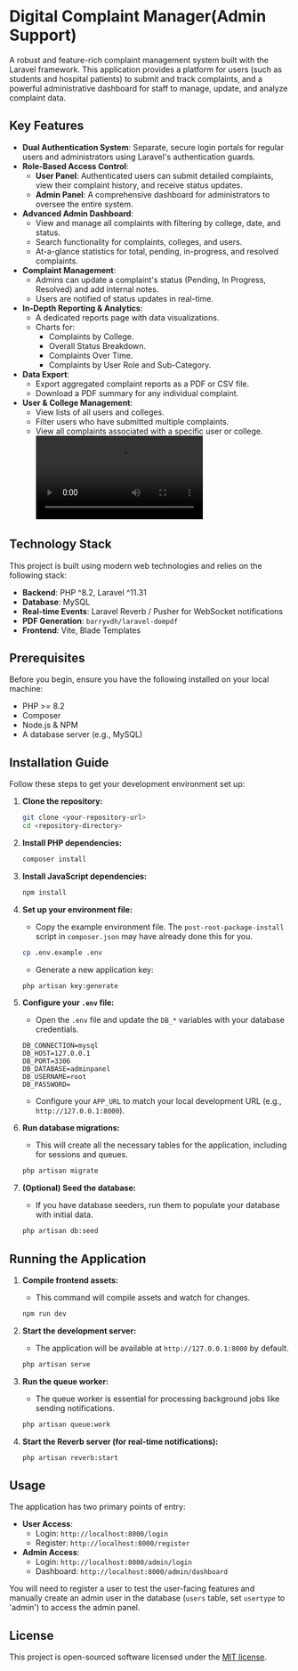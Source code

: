 # Digital Complaint Manager(Admin Support)

A robust and feature-rich complaint management system built with the Laravel framework. This application provides a platform for users (such as students and hospital patients) to submit and track complaints, and a powerful administrative dashboard for staff to manage, update, and analyze complaint data.

## Key Features

* **Dual Authentication System**: Separate, secure login portals for regular users and administrators using Laravel's authentication guards.
* **Role-Based Access Control**:
    * **User Panel**: Authenticated users can submit detailed complaints, view their complaint history, and receive status updates.
    * **Admin Panel**: A comprehensive dashboard for administrators to oversee the entire system.
* **Advanced Admin Dashboard**:
    * View and manage all complaints with filtering by college, date, and status.
    * Search functionality for complaints, colleges, and users.
    * At-a-glance statistics for total, pending, in-progress, and resolved complaints.
* **Complaint Management**:
    * Admins can update a complaint's status (Pending, In Progress, Resolved) and add internal notes.
    * Users are notified of status updates in real-time.
* **In-Depth Reporting & Analytics**:
    * A dedicated reports page with data visualizations.
    * Charts for:
        * Complaints by College.
        * Overall Status Breakdown.
        * Complaints Over Time.
        * Complaints by User Role and Sub-Category.
* **Data Export**:
    * Export aggregated complaint reports as a PDF or CSV file.
    * Download a PDF summary for any individual complaint.
* **User & College Management**:
    * View lists of all users and colleges.
    * Filter users who have submitted multiple complaints.
    * View all complaints associated with a specific user or college.
![App Demo](Demo_real.mp4)
## Technology Stack

This project is built using modern web technologies and relies on the following stack:

* **Backend**: PHP ^8.2, Laravel ^11.31
* **Database**: MySQL
* **Real-time Events**: Laravel Reverb / Pusher for WebSocket notifications
* **PDF Generation**: `barryvdh/laravel-dompdf`
* **Frontend**: Vite, Blade Templates

## Prerequisites

Before you begin, ensure you have the following installed on your local machine:
* PHP >= 8.2
* Composer
* Node.js & NPM
* A database server (e.g., MySQL)

## Installation Guide

Follow these steps to get your development environment set up:

1.  **Clone the repository:**
    ```bash
    git clone <your-repository-url>
    cd <repository-directory>
    ```

2.  **Install PHP dependencies:**
    ```bash
    composer install
    ```

3.  **Install JavaScript dependencies:**
    ```bash
    npm install
    ```

4.  **Set up your environment file:**
    * Copy the example environment file. The `post-root-package-install` script in `composer.json` may have already done this for you.
    ```bash
    cp .env.example .env
    ```
    * Generate a new application key:
    ```bash
    php artisan key:generate
    ```

5.  **Configure your `.env` file:**
    * Open the `.env` file and update the `DB_*` variables with your database credentials.
    ```dotenv
    DB_CONNECTION=mysql
    DB_HOST=127.0.0.1
    DB_PORT=3306
    DB_DATABASE=adminpanel
    DB_USERNAME=root
    DB_PASSWORD=
    ```
    * Configure your `APP_URL` to match your local development URL (e.g., `http://127.0.0.1:8000`).

6.  **Run database migrations:**
    * This will create all the necessary tables for the application, including for sessions and queues.
    ```bash
    php artisan migrate
    ```

7.  **(Optional) Seed the database:**
    * If you have database seeders, run them to populate your database with initial data.
    ```bash
    php artisan db:seed
    ```

## Running the Application

1.  **Compile frontend assets:**
    * This command will compile assets and watch for changes.
    ```bash
    npm run dev
    ```

2.  **Start the development server:**
    * The application will be available at `http://127.0.0.1:8000` by default.
    ```bash
    php artisan serve
    ```

3.  **Run the queue worker:**
    * The queue worker is essential for processing background jobs like sending notifications.
    ```bash
    php artisan queue:work
    ```

4.  **Start the Reverb server (for real-time notifications):**
    ```bash
    php artisan reverb:start
    ```

## Usage

The application has two primary points of entry:

* **User Access**:
    * Login: `http://localhost:8000/login`
    * Register: `http://localhost:8000/register`
* **Admin Access**:
    * Login: `http://localhost:8000/admin/login`
    * Dashboard: `http://localhost:8000/admin/dashboard`

You will need to register a user to test the user-facing features and manually create an admin user in the database (`users` table, set `usertype` to 'admin') to access the admin panel.

## License

This project is open-sourced software licensed under the [MIT license](https://opensource.org/licenses/MIT).

